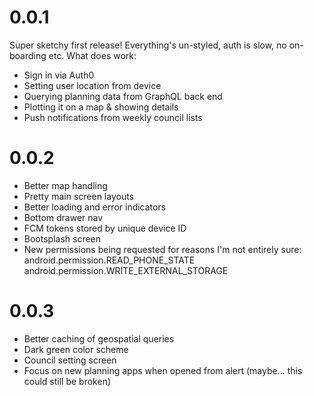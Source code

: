 # 0.0.1

Super sketchy first release!
Everything's un-styled, auth is slow, no on-boarding etc. What does work:

- Sign in via Auth0
- Setting user location from device
- Querying planning data from GraphQL back end
- Plotting it on a map & showing details
- Push notifications from weekly council lists

# 0.0.2

- Better map handling
- Pretty main screen layouts
- Better loading and error indicators
- Bottom drawer nav
- FCM tokens stored by unique device ID
- Bootsplash screen
- New permissions being requested for reasons I'm not entirely sure:
  android.permission.READ_PHONE_STATE android.permission.WRITE_EXTERNAL_STORAGE

# 0.0.3

- Better caching of geospatial queries
- Dark green color scheme
- Council setting screen
- Focus on new planning apps when opened from alert (maybe... this could still be broken)
